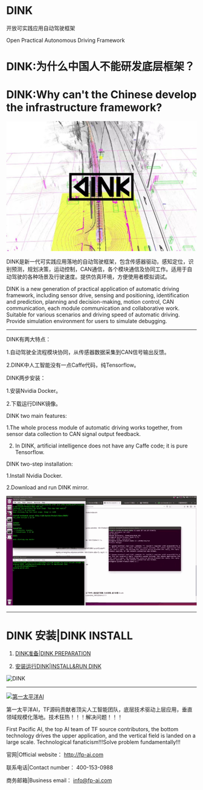 # DINK

开放可实践应用自动驾驶框架

Open Practical Autonomous Driving Framework

# DINK:为什么中国人不能研发底层框架？

# DINK:Why can't the Chinese develop the infrastructure framework?

![DINK](img/profile.jpeg)

DINK是新一代可实践应用落地的自动驾驶框架，包含传感器驱动，感知定位，识别预测，规划决策，运动控制，CAN通信，各个模块通信及协同工作。适用于自动驾驶的各种场景及行驶速度。提供仿真环境，方便使用者模拟调试。

DINK is a new generation of practical application of automatic driving framework, including sensor drive, sensing and positioning, identification and prediction, planning and decision-making, motion control, CAN communication, each module communication and collaborative work. Suitable for various scenarios and driving speed of automatic driving. Provide simulation environment for users to simulate debugging.

***

DINK有两大特点：

1.自动驾驶全流程模块协同，从传感器数据采集到CAN信号输出反馈。

2.DINK中人工智能没有一点Caffe代码，纯Tensorflow。

DINK两步安装：

1.安装Nvidia Docker。

2.下载运行DINK镜像。

DINK two main features:

1.The whole process module of automatic driving works together, from sensor data collection to CAN signal output feedback.

2. In DINK, artificial intelligence does not have any Caffe code; it is pure Tensorflow.

DINK two-step installation:

1.Install Nvidia Docker.

2.Download and run DINK mirror.

![INSTALL DINK](img/launch.gif)

***

# DINK 安装|DINK INSTALL

1. [DINK准备|DINK PREPARATION](https://github.com/FPAI/DINK/wiki/DINK-PREPARATION)

2. [安装运行DINK|INSTALL&RUN DINK](https://github.com/FPAI/DINK/wiki/INSTALL&RUN-DINK)

![DINK](img/dink.jpg)

***

[![第一太平洋AI](img/fpai.png)](http://fp-ai.com)

第一太平洋AI，TF源码贡献者顶尖人工智能团队，底层技术驱动上层应用，垂直领域规模化落地。技术狂热！！！解决问题！！！

First Pacific AI, the top AI team of TF source contributors, the bottom technology drives the upper application, and the vertical field is landed on a large scale. Technological fanaticism!!!Solve problem fundamentally!!!


官网|Official website： http://fp-ai.com

联系电话|Contact number： 400-153-0988

商务邮箱|Business email： info@fp-ai.com
